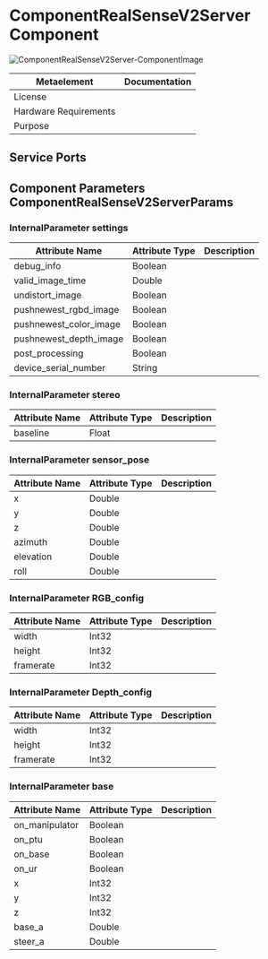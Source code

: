 <!--- This file is generated from the ComponentRealSenseV2Server.componentDocumentation model --->
<!--- do not modify this file manually as it will by automatically overwritten by the code generator, modify the model instead and re-generate this file --->

# ComponentRealSenseV2Server Component

![ComponentRealSenseV2Server-ComponentImage](model/ComponentRealSenseV2ServerComponentDefinition.jpg)


| Metaelement | Documentation |
|-------------|---------------|
| License |  |
| Hardware Requirements |  |
| Purpose |  |



## Service Ports


## Component Parameters ComponentRealSenseV2ServerParams

### InternalParameter settings

| Attribute Name | Attribute Type | Description |
|----------------|----------------|-------------|
| debug_info | Boolean |  |
| valid_image_time | Double |  |
| undistort_image | Boolean |  |
| pushnewest_rgbd_image | Boolean |  |
| pushnewest_color_image | Boolean |  |
| pushnewest_depth_image | Boolean |  |
| post_processing | Boolean |  |
| device_serial_number | String |  |

### InternalParameter stereo

| Attribute Name | Attribute Type | Description |
|----------------|----------------|-------------|
| baseline | Float |  |

### InternalParameter sensor_pose

| Attribute Name | Attribute Type | Description |
|----------------|----------------|-------------|
| x | Double |  |
| y | Double |  |
| z | Double |  |
| azimuth | Double |  |
| elevation | Double |  |
| roll | Double |  |

### InternalParameter RGB_config

| Attribute Name | Attribute Type | Description |
|----------------|----------------|-------------|
| width | Int32 |  |
| height | Int32 |  |
| framerate | Int32 |  |

### InternalParameter Depth_config

| Attribute Name | Attribute Type | Description |
|----------------|----------------|-------------|
| width | Int32 |  |
| height | Int32 |  |
| framerate | Int32 |  |

### InternalParameter base

| Attribute Name | Attribute Type | Description |
|----------------|----------------|-------------|
| on_manipulator | Boolean |  |
| on_ptu | Boolean |  |
| on_base | Boolean |  |
| on_ur | Boolean |  |
| x | Int32 |  |
| y | Int32 |  |
| z | Int32 |  |
| base_a | Double |  |
| steer_a | Double |  |

